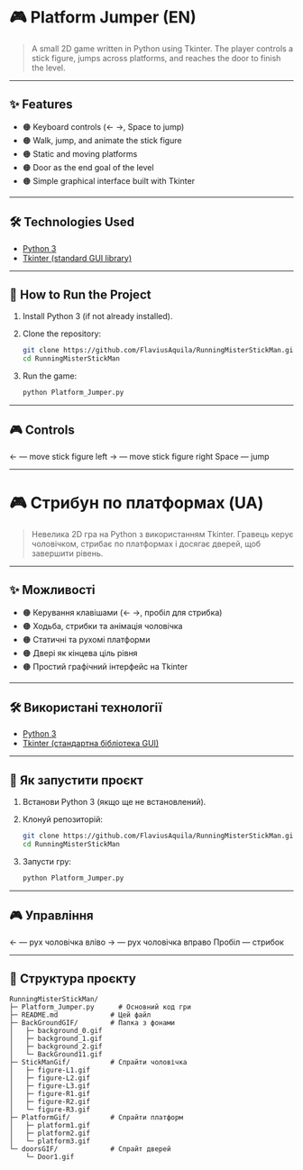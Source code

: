 # 🎮 Platform Jumper (EN)

> A small 2D game written in Python using Tkinter. The player controls a stick figure, jumps across platforms, and reaches the door to finish the level.

---

## ✨ Features

* 🟠 Keyboard controls (← →, Space to jump)
* 🟠 Walk, jump, and animate the stick figure
* 🟠 Static and moving platforms
* 🟠 Door as the end goal of the level
* 🟠 Simple graphical interface built with Tkinter

---

## 🛠️ Technologies Used

* [Python 3](https://www.python.org/)
* [Tkinter (standard GUI library)](https://docs.python.org/3/library/tkinter.html)

---

## 🚀 How to Run the Project

1. Install Python 3 (if not already installed).
2. Clone the repository:

   ```bash
   git clone https://github.com/FlaviusAquila/RunningMisterStickMan.git
   cd RunningMisterStickMan
   ```
3. Run the game:

   ```bash
   python Platform_Jumper.py
   ```

---

## 🎮 Controls

← — move stick figure left
→ — move stick figure right
Space — jump

---

# 🎮 Стрибун по платформах (UA)

> Невелика 2D гра на Python з використанням Tkinter. Гравець керує чоловічком, стрибає по платформах і досягає дверей, щоб завершити рівень.

---

## ✨ Можливості

* 🟠 Керування клавішами (← →, пробіл для стрибка)
* 🟠 Ходьба, стрибки та анімація чоловічка
* 🟠 Статичні та рухомі платформи
* 🟠 Двері як кінцева ціль рівня
* 🟠 Простий графічний інтерфейс на Tkinter

---

## 🛠️ Використані технології

* [Python 3](https://www.python.org/)
* [Tkinter (стандартна бібліотека GUI)](https://docs.python.org/3/library/tkinter.html)

---

## 🚀 Як запустити проєкт

1. Встанови Python 3 (якщо ще не встановлений).
2. Клонуй репозиторій:

   ```bash
   git clone https://github.com/FlaviusAquila/RunningMisterStickMan.git
   cd RunningMisterStickMan
   ```
3. Запусти гру:

   ```bash
   python Platform_Jumper.py
   ```

---

## 🎮 Управління

← — рух чоловічка вліво
→ — рух чоловічка вправо
Пробіл — стрибок

---

## 📂 Структура проєкту 

```
RunningMisterStickMan/
├─ Platform_Jumper.py      # Основний код гри
├─ README.md             # Цей файл
├─ BackGroundGIF/        # Папка з фонами
│   ├─ background_0.gif
│   ├─ background_1.gif
│   ├─ background_2.gif
│   └─ BackGround11.gif
├─ StickManGif/          # Спрайти чоловічка
│   ├─ figure-L1.gif
│   ├─ figure-L2.gif
│   ├─ figure-L3.gif
│   ├─ figure-R1.gif
│   ├─ figure-R2.gif
│   └─ figure-R3.gif
├─ PlatformGif/          # Спрайти платформ
│   ├─ platform1.gif
│   ├─ platform2.gif
│   └─ platform3.gif
└─ doorsGIF/             # Спрайт дверей
    └─ Door1.gif
```
